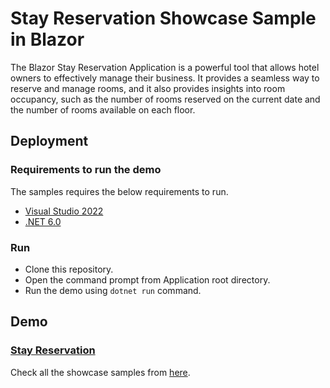 # Stay Reservation Showcase Sample in Blazor

The Blazor Stay Reservation Application is a powerful tool that allows hotel owners to effectively manage their business. It provides a seamless way to reserve and manage rooms, and it also provides insights into room occupancy, such as the number of rooms reserved on the current date and the number of rooms available on each floor.

## Deployment

### Requirements to run the demo

The samples requires the below requirements to run.

- [Visual Studio 2022](https://visualstudio.microsoft.com/vs/)
- [.NET 6.0](https://dotnet.microsoft.com/en-us/download/dotnet/6.0)

### Run

- Clone this repository.
- Open the command prompt from Application root directory.
- Run the demo using `dotnet run` command.

## Demo

### <a href="https://blazor.syncfusion.com/showcase/stay-reservation" target="_blank">Stay Reservation</a>

Check all the showcase samples from <a href="https://blazor.syncfusion.com" target="_blank">here</a>.
